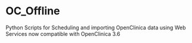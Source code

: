 # OC_Offline
Python Scripts for Scheduling and importing OpenClinica data using Web Services now compatible with OpenClinica 3.6
